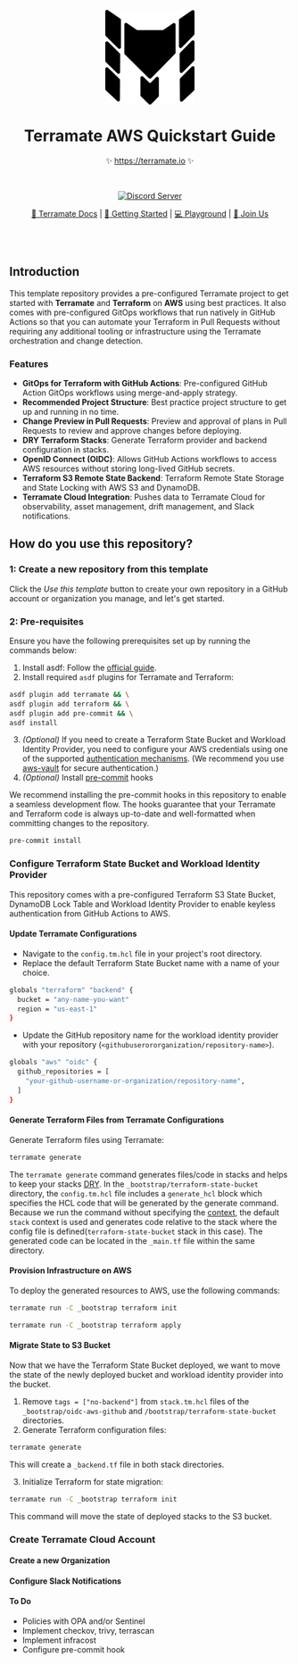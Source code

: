 <p align="center">
  <picture width="160px" align="center">
      <source media="(prefers-color-scheme: dark)" srcset="https://raw.githubusercontent.com/terramate-io/brand/5a799813d429116741243b9b06a9f034a3991bf3/darkmode/stamp.svg">
      <img alt="Terramate" src="https://raw.githubusercontent.com/terramate-io/brand/5a799813d429116741243b9b06a9f034a3991bf3/whitemode/stamp.svg" width="160px" align="center">
    </picture>
  <h1 align="center">Terramate AWS Quickstart Guide</h1>
  <p align="center">
    ✨ <a href="https://terramate.io/docs/cli">https://terramate.io</a> ✨
    <br/>
  </p>
</p>
<br/>

<p align="center">
  <a href="https://terramate.io/discord" rel="nofollow"><img src="https://img.shields.io/discord/1088753599951151154?label=Discord&logo=discord&logoColor=white" alt="Discord Server"></a>
</p>
<p align="center">
  <a href="https://terramate.io/docs">📖 Terramate Docs</a> | <a href="https://terramate.io/docs/cli/getting-started">🚀 Getting Started</a> | <a href="https://play.terramate.io">💻 Playground</a> | <a href="https://jobs.ashbyhq.com/terramate" title="Terramate Job Board">🙌 Join Us</a>
</p>

<br>
<br>

## Introduction

This template repository provides a pre-configured Terramate project to get started with **Terramate** and **Terraform** on **AWS**
using best practices. It also comes with pre-configured GitOps workflows that run natively in GitHub Actions so that you
can automate your Terraform in Pull Requests without requiring any additional tooling or infrastructure using the
Terramate orchestration and change detection.

### Features

- **GitOps for Terraform with GitHub Actions**: Pre-configured GitHub Action GitOps workflows using merge-and-apply strategy.
- **Recommended Project Structure**: Best practice project structure to get up and running in no time.
- **Change Preview in Pull Requests**: Preview and approval of plans in Pull Requests to review and approve changes before deploying.
- **DRY Terraform Stacks**: Generate Terraform provider and backend configuration in stacks.
- **OpenID Connect (OIDC)**: Allows GitHub Actions workflows to access AWS resources without storing long-lived GitHub secrets.
- **Terraform S3 Remote State Backend**: Terraform Remote State Storage and State Locking with AWS S3 and DynamoDB.
- **Terramate Cloud Integration**: Pushes data to Terramate Cloud for observability, asset management, drift management, and Slack notifications.

## How do you use this repository?

### 1: Create a new repository from this template

Click the *Use this template* button to create your own repository in a GitHub
account or organization you manage, and let's get started.

### 2: Pre-requisites

Ensure you have the following prerequisites set up by running the commands below:

1. Install asdf: Follow the [official guide](https://asdf-vm.com/guide/getting-started.html).
2. Install required `asdf` plugins for Terramate and Terraform:

```bash {"id":"01J1JT8YYGYKVJRHBD9XHKB0DM"}
asdf plugin add terramate && \
asdf plugin add terraform && \
asdf plugin add pre-commit && \
asdf install
```

3. *(Optional)* If you need to create a Terraform State Bucket and Workload Identity Provider, you need to configure your AWS
   credentials using one of the supported [authentication mechanisms](https://registry.terraform.io/providers/hashicorp/aws/latest/docs#authentication-and-configuration).
   (We recommend you use [aws-vault](https://github.com/99designs/aws-vault) for secure authentication.)
4. *(Optional)* Install [pre-commit](https://pre-commit.com/) hooks

We recommend installing the pre-commit hooks in this repository to enable a seamless development flow. The hooks guarantee
that your Terramate and Terraform code is always up-to-date and well-formatted when committing changes to the repository.

```sh {"id":"01J1JT8YYGYKVJRHBD9YKZ85DN"}
pre-commit install
```

### Configure Terraform State Bucket and Workload Identity Provider

This repository comes with a pre-configured Terraform S3 State Bucket, DynamoDB Lock Table and Workload Identity Provider to enable keyless authentication from GitHub Actions to AWS.

#### Update Terramate Configurations

- Navigate to the `config.tm.hcl` file in your project's root directory.
- Replace the default Terraform State Bucket name with a name of your choice.

```bash {"id":"01J1JT8YYGYKVJRHBD9ZAD01MK"}
globals "terraform" "backend" {
  bucket = "any-name-you-want"
  region = "us-east-1"
}
```

- Update the GitHub repository name for the workload identity provider with your repository (`<githubuserororganization/repository-name>`).

```bash {"id":"01J1JT8YYGYKVJRHBDA0JM1GWG"}
globals "aws" "oidc" {
  github_repositories = [
    "your-github-username-or-organization/repository-name",
  ]
}
```

#### Generate Terraform Files from Terramate Configurations

Generate Terraform files using Terramate:

```bash {"id":"01J1JT8YYGYKVJRHBDA0VBY9QM"}
terramate generate
```

The `terramate generate` command generates files/code in stacks and helps to keep your stacks [DRY](https://terramate.io/docs/cli/code-generation/#introduction). In the `_bootstrap/terraform-state-bucket` directory, the `config.tm.hcl` file includes a `generate_hcl` block which specifies the HCL code that will be generated by the generate command.
Because we run the command without specifying the [context](https://terramate.io/docs/cli/code-generation/#generation-context), the default `stack` context is used and generates code relative to the stack where the config file is defined(`terraform-state-bucket` stack in this case). The generated code can be located in the `_main.tf` file within the same directory.

#### Provision Infrastructure on AWS

To deploy the generated resources to AWS, use the following commands:

```bash {"id":"01J1JT8YYGYKVJRHBDA4CX847T"}
terramate run -C _bootstrap terraform init
```

```bash {"id":"01J1JTDAV2NGS9KWSF28BPGGTP"}
terramate run -C _bootstrap terraform apply
```

#### Migrate State to S3 Bucket

Now that we have the Terraform State Bucket deployed, we want to move the state of the newly deployed bucket and workload
identity provider into the bucket.

1. Remove `tags = ["no-backend"]` from `stack.tm.hcl` files of the `_bootstrap/oidc-aws-github` and
   `/bootstrap/terraform-state-bucket` directories.
2. Generate Terraform configuration files:

```bash {"id":"01J1JT8YYGYKVJRHBDA81AX6XY"}
terramate generate
```

This will create a `_backend.tf` file in both stack directories.

3. Initialize Terraform for state migration:

```bash {"id":"01J1JT8YYGYKVJRHBDA96A9XGR"}
terramate run -C _bootstrap terraform init
```

This command will move the state of deployed stacks to the S3 bucket.

### Create Terramate Cloud Account

#### Create a new Organization

#### Configure Slack Notifications

#### To Do

- Policies with OPA and/or Sentinel
- Implement checkov, trivy, terrascan
- Implement infracost
- Configure pre-commit hook
